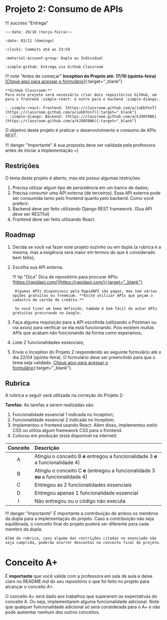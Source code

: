 # Projeto 2: Consumo de APIs

!!! success "Entrega"

    ~~:date: 29/10 (terça-feira)~~
    
    :date: 03/11 (domingo)
    
    :clock1: Commits até as 23:59

    :material-account-group: Dupla ou Individual

    :simple-github: Entrega via Github Classroom

!!! note "Antes de começar"
    **Inception do Projeto até: 17/10 (quinta-feira)** [[Clique aqui para acessar o formulário]](https://forms.gle/8BGv2PYEVNK3KF6UA){:target="_blank"}

    **GitHub Classroom:**
    Para este projeto será necessário criar dois repositórios GitHub, um para o frontend :simple-react: e outro para o backend :simple-django:.

    - :simple-react: Frontend: [https://classroom.github.com/a/iobbYnn7](https://classroom.github.com/a/iobbYnn7){:target="_blank"}
    - :simple-django: Backend: [https://classroom.github.com/a/kJOOF8N6](https://classroom.github.com/a/kJOOF8N6){:target="_blank"}

O objetivo deste projeto é praticar o desenvolvimento e consumo de APIs REST.

!!! danger "Importante"
    A sua proposta deve ser validada pela professora antes de iniciar a implementação =)

## Restrições

O tema deste projeto é aberto, mas ele possui algumas restrições:

1. Precisa utilizar algum tipo de persistência em um banco de dados;
2. Precisa consumir uma API externa (de terceiros). Essa API externa pode ser consumida tanto pelo frontend quanto pelo backend. Como você preferir;
3. Backend deve ser feito utilizando Django REST framework. (Sua API deve ser RESTful)
4. Frontend deve ser feito utilizando React.

## Roadmap

1. Decida se você vai fazer este projeto sozinho ou em dupla (a rubrica é a mesma, mas a exigência será maior em termos do que é considerado bem feito);
2. Escolha sua API externa.

    !!! tip "Dica"
        Dica de repositório para procurar APIs: [https://rapidapi.com/](https://rapidapi.com/){:target="_blank"}

        Algumas APIs disponíveis pela RapidAPI são pagas, mas tem várias opções gratuitas ou freemium. **Evite utilizar APIs que peçam o cadastro de cartão de crédito.**

        Se você tiver um tema definido, também é bem fácil de achar APIs gratuitas procurando no Google.

3. Faça alguma requisição para a API escolhida (utilizando o Postman ou via axios) para verificar se ela está funcionando. Pois existem muitas APIs que acabam não funcionando da forma como esperamos;
4. Liste 2 funcionalidades essenciais;
5. Envie o Inception do Projeto 2 respondendo ao seguinte formulário até o dia 22/04 (quinta-feira). O formulário deve ser preenchido para que o tema seja validado. [Clique aqui para acessar o formulário](https://forms.gle/8BGv2PYEVNK3KF6UA){:target="_blank"}.

## Rubrica

A rubrica a seguir será utilizada na correção do Projeto 2:

**Tarefas:** As tarefas a serem realizadas são:

1. Funcionalidade essencial 1 indicada no Inception;
2. Funcionalidade essencial 2 indicada no Inception;
3. Implementou o frontend usando React. Além disso, implementou estilo CSS ou utiliza algum framework CSS para o frontend.
4. Colocou em produção (está disponível na internet)

| Conceito | Descrição |
| :------: | :-------- |
|    A     | Atingiu o conceito B **e** entregou a funcionalidade 3 **e** a funcionalidade 4) |
|    B     | Atingiu o conceito C **e** (entregou a funcionalidade 3 **ou** a funcionalidade 4)|
|    C     | Entregou as 2 funcionalidades essenciais |
|    D     | Entregou apenas 1 funcionalidade essencial |
|    I     | Não entregou ou o código não executa |

!!! danger "Importante"
    É importante a contribuição de ambos os membros da dupla para a implementação do projeto. Caso a contribuição não seja equilibrada, o conceito final do projeto poderá ser diferente para cada membro da dupla.

    Além da rubrica, caso alguma das restrições citadas no enunciado não seja cumprida, poderão ocorrer descontos no conceito final do projeto.


# Conceito A+

É **importante** que você valide com a professora em sala de aula e deixe claro no README.md do seu repositório o que foi feito no projeto para alcançar o conceito A+.

O conceito A+ será dado aos trabalhos que superarem as expectativas do conceito A. Ou seja, implementarem alguma funcionalidade adicional. Note que qualquer funcionalidade adicional só será considerada para o A+ e não pode aumentar nenhum dos outros conceitos.
